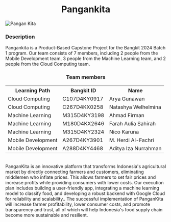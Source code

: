 <div align="center">
<h1>Pangankita</h1>
</div>

![Pangan Kita](https://github.com/pangan-kita/.github/assets/147965614/0c93e462-7438-49ef-95ce-fddeafdfda62)
<br>

### Description
Pangankita is a Product-Based Capstone Project for the Bangkit 2024 Batch 1 program. Our team consists of 7 members, including 2 people from the Mobile Development team, 3 people from the Machine Learning team, and 2 people from the Cloud Computing team.

<div align="center">
  <h3>Team members</h3>
  <table align="center">
    <tr>
      <th>Learning Path</th>
      <th>Bangkit ID</th>
      <th>Name</th>
    </tr>
        <tr>
 <td>Cloud Computing</td>
      <td>C107D4KY0917</td>
      <td>Arya Gunawan</td>
    </tr>
    <tr>
      <td>Cloud Computing</td>
      <td>C267D4KX0258</td>
      <td>Natashya Welhelmina</td>
    </tr>
    <tr>
      <td>Machine Learning</td>
      <td>M315D4KY3198</td>
      <td>Ahmad Firman</td>
    </tr>
    <tr>
      <td>Machine Learning</td>
      <td>M180D4KX2646</td>
      <td>Farah Aulia Sahirah</td>
    </tr>
     <tr>
      <td>Machine Learning</td>
      <td>M315D4KY2324</td>
      <td>Nico Karuna</td>
      <tr>
       <td>Mobile Development</td>
      <td>A267D4KY3901</td>
      <td>M. Herdi Al-Fachri</td>
    </tr>
    <tr>
      <td>Mobile Development</td>
      <td>A288D4KY4468</td>
      <td>Aditya Iza Nurrahman</td>
    </tr>
  </table>
</div>

<br>
PanganKita is an innovative platform that transforms Indonesia's agricultural market by directly connecting farmers and customers, eliminating middlemen who inflate prices. This allows farmers to set fair prices and increase profits while providing consumers with lower costs. Our execution plan includes building a user-friendly app, integrating a machine learning model to classify food, and developing a robust backend with Google Cloud for reliability and scalability.. The successful implementation of PanganKita will increase farmer profitability, lower consumer costs, and promote transparency and trust, all of which will help Indonesia's food supply chain become more sustainable and resilient.
